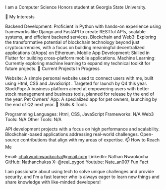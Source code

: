I am a Computer Science Honors student at Georgia State University. 

👀 My Interests

Backend Development: Proficient in Python with hands-on experience using frameworks like Django and FastAPI to create RESTful APIs, scalable systems, and efficient backend services.
Blockchain and Web3: Exploring the transformative potential of blockchain technology beyond just cryptocurrencies, with a focus on building meaningful decentralized applications (dApps) on Ethereum.
Mobile App Development: Skilled in Flutter for building cross-platform mobile applications.
Machine Learning: Currently exploring machine learning to expand my technical toolkit for future projects.
🌟 Current Projects In Progress

Website: A simple personal website used to connect users with me, built using Html, CSS and JavaScript . Targeted for launch by Q4 this year.
StockPop: A business platform aimed at empowering users with better stock management and business tools, planned for release by the end of the year.
Pet Owners' App: A specialized app for pet owners, launching by the end of Q2 next year.
🔧 Skills & Tools

Programming Languages: Html, CSS, JavaScript
Frameworks: N/A
Web3 Tools: N/A
Other Tools: N/A

API development projects with a focus on high performance and scalability.
Blockchain-based applications addressing real-world challenges.
Open-source contributions that align with my areas of expertise.
📫 How to Reach Me

Email: chukwudinwaokocha@gmail.com
LinkedIn: Nathan Nwaokocha
GitHub: Nathanchukss
X: @real_pygod
Youtube: Nate_an007
Fun Fact

I am passionate about using tech to solve unique challenges and provide security, and I'm a fast learner who is always eager to learn new things and share knowledge with like-minded developers!
